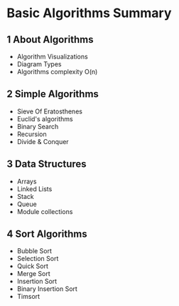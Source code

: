 # Basic Algorithms Summary  
## 1 About Algorithms
*  Algorithm Visualizations
*  Diagram Types
*  Algorithms complexity O(n)    
## 2 Simple Algorithms
*  Sieve Of Eratosthenes
*  Euclid's algorithms
*  Binary Search  
*  Recursion
*  Divide & Conquer  
## 3 Data Structures
*  Arrays
*  Linked Lists  
*  Stack  
*  Queue
*  Module collections  
## 4 Sort Algorithms  
*  Bubble Sort
*  Selection Sort
*  Quick Sort
*  Merge Sort
*  Insertion Sort
*  Binary Insertion Sort
*  Timsort

